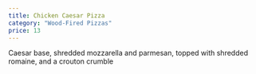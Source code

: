 ```yaml
---
title: Chicken Caesar Pizza
category: "Wood-Fired Pizzas"
price: 13
---
```


Caesar base, shredded mozzarella and parmesan, topped with shredded romaine, and a crouton crumble